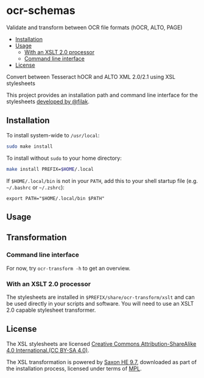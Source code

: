 # ocr-schemas

Validate and transform between OCR file formats (hOCR, ALTO, PAGE)

<!-- vim :GenToc GFM -->
* [Installation](#installation)
* [Usage](#usage)
	* [With an XSLT 2.0 processor](#with-an-xslt-20-processor)
	* [Command line interface](#command-line-interface)
* [License](#license)

Convert between Tesseract hOCR and ALTO XML 2.0/2.1 using XSL stylesheets

This project provides an installation path and command line interface for
the stylesheets [developed by @filak](https://github.com/filak/hOCR-to-ALTO).

## Installation

To install system-wide to `/usr/local`:

```sh
sudo make install
```

To install without `sudo` to your home directory:

```sh
make install PREFIX=$HOME/.local
```

If `$HOME/.local/bin` is not in your `PATH`, add this to your shell startup file (e.g. `~/.bashrc` or `~/.zshrc`):

```
export PATH="$HOME/.local/bin $PATH"
```

## Usage

## Transformation

### Command line interface

For now, try `ocr-transform -h` to get an overview.

### With an XSLT 2.0 processor

The stylesheets are installed in `$PREFIX/share/ocr-transform/xslt` and can be
used directly in your scripts and software. You will need to use an XSLT 2.0
capable stylesheet transformer.

## License

The XSL stylesheets are licensed [Creative Commons Attribution-ShareAlike 4.0 International.(CC BY-SA 4.0)](https://creativecommons.org/licenses/by-sa/4.0/legalcode).

The XSL transformation is powered by [Saxon HE 9.7](http://saxon.sourceforge.net/#F9.7HE), downloaded
as part of the installation process, licensed under terms of [MPL](https://www.mozilla.org/MPL/).
